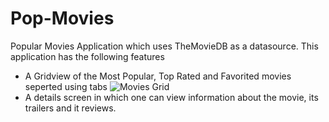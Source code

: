 # Pop-Movies
Popular Movies Application which uses TheMovieDB as a datasource. This application has the following features

- A Gridview of the Most Popular, Top Rated and Favorited movies seperted using tabs
  ![Movies Grid](https://goo.gl/photos/hDXk6moE4agokKwF6 "Movies Grid")
- A details screen in which one can view information about the movie, its trailers and it reviews.
